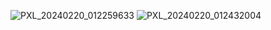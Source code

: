 ![PXL_20240220_012259633](https://github.com/ShahamatSyed/Temperature-and-Humidity-Detector/assets/157547152/2b0693f3-5b6d-493b-bc61-0ba58477aa01)
![PXL_20240220_012432004](https://github.com/ShahamatSyed/Temperature-and-Humidity-Detector/assets/157547152/a322584e-8216-4437-b423-e10572d4c826)


